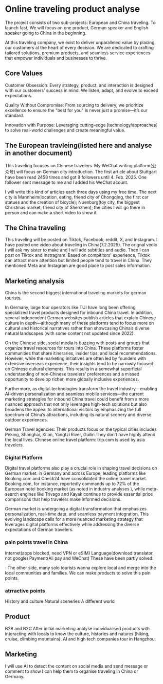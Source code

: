 # Online traveling product analyse
The project consists of two sub-projects: European and China traveling. To launch fast, We will focus on one product, German speaker and English speaker going to China in the beginning. 

At this traveling company, we exist to deliver unparalleled value by placing our customers at the heart of every decision. We are dedicated to crafting tailored solutions, premium products, and seamless service experiences that empower individuals and businesses to thrive.

## Core Values
Customer Obsession: Every strategy, product, and interaction is designed with our customers’ success in mind. We listen, adapt, and evolve to exceed expectations.

Quality Without Compromise: From sourcing to delivery, we prioritize excellence to ensure the "best for you" is never just a promise—it’s our standard.

Innovation with Purpose: Leveraging cutting-edge [technology/approaches] to solve real-world challenges and create meaningful value.

## The European travleing(listed here and analyse in another document)
This traveling focuses on Chinese travelers. My WeChat writing platform(公众号) will focus on German city introduction. The first article about Stuttgart have been read 2458 times and got 8 followers until 4. Feb. 2025. One follower sent message to me and I added his WeChat acount.

I will write this kind of articles each three days using my free time. The next city is Mannheim(location, eating, friend city of Chongqing, the first car statues and the creation of bicycle); Nuenburg(toy city, the biggest Christmas market, friend city of Shenzhen); the cities I will go there in person and can make a short video to show it.

## The China traveling
This traveling will be posted on Tiktok, Facebook, reddit, X, and Instagram. I have posted one video about traveling in China(7.2.2025). The orignal vedio I will ask my sister to make and I will add subtitles and audio. Then I can post on Tiktok and Instragram. Based on compititors' experience, Tiktok can attract more attention but limited people tend to travel in China. They mentioned Meta and Instagram are good place to post sales information.

## Marketing analysis
China is the second biggest international traveling markets for german tourists. 

In Germany, large tour operators like TUI have long been offering specialized travel products designed for inbound China travel. In addition, several independent German websites publish articles that explain Chinese culture in depth—although many of these platforms tend to focus more on cultural and historical narratives rather than showcasing China’s diverse natural landscapes (with some content not updated since 2022).

On the Chinese side, social media is buzzing with posts and groups that organize travel resources for tours into China. These platforms foster communities that share itineraries, insider tips, and local recommendations. However, while the marketing initiatives are often led by founders with extensive overseas experience, their insights tend to be narrowly focused on Chinese cultural elements. This results in a somewhat superficial understanding of non‐Chinese travelers’ preferences and a missed opportunity to develop richer, more globally inclusive experiences.

Furthermore, as digital technologies transform the travel industry—enabling AI-driven personalization and seamless mobile services—the current marketing strategies for inbound China travel could benefit from a more nuanced approach that not only leverages high-tech solutions but also broadens the appeal to international visitors by emphasizing the full spectrum of China’s attractions, including its natural scenery and diverse outdoor experiences.

German Travel agencies: Their products focus on the typical cities includes Peking, Shanghai, Xi'an, Yangtzi River, Guilin.They don't have highly attend the local lives. 
Chinese online travel platform: trip.com is used by asia travelers. 

### Digital Platform
Digital travel platforms also play a crucial role in shaping travel decisions on German market. in Germany and across Europe, leading platforms like Booking.com and Check24 have consolidated the online travel market. Booking.com, for instance, reportedly commands up to 72% of the European hotel booking market (as noted in industry analyses ), while meta-search engines like Trivago and Kayak continue to provide essential price comparisons that help travelers make informed decisions.

German market is undergoing a digital transformation that emphasizes personalization, real-time data, and seamless payment integration. This evolving landscape calls for a more nuanced marketing strategy that leverages digital platforms effectively while addressing the diverse expectations of German travelers. 

### pain points travel in China
Internet(apps blocked, need VPN or eSIM)
Language(download translator, not google)
Payment(Ali pay and WeChat)
These have been partly solved. 

· The other side, many solo tourists wanna explore local and merge into the local communities and families. We can make products to solve this pain points.

### atrractive points
History and culture
Natural sceneries
A different world

## Product
B2B and B2C
After initial marketing analyse individualised products with interacting with locals to know the culture, histories and natures (hiking, cruise, climbing mountains). 
AI and high tech companies tour in Hangzhou.

## Marketing
I will use AI to detect the content on social media and send message or comment to show I can help them to organise traveling in China or Germany. 
